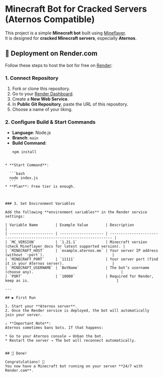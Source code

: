 
# Minecraft Bot for Cracked Servers (Aternos Compatible)

This project is a simple **Minecraft bot** built using [Mineflayer](https://github.com/PrismarineJS/mineflayer).  
It is designed for **cracked Minecraft servers**, especially **Aternos**.


## 🚀 Deployment on Render.com

Follow these steps to host the bot for free on [Render](https://render.com):

### 1. Connect Repository
1. Fork or clone this repository.
2. Go to your [Render Dashboard](https://dashboard.render.com).
3. Create a **New Web Service**.
4. In **Public Git Repository**, paste the URL of this repository.
5. Choose a name of your liking.


### 2. Configure Build & Start Commands
- **Language**: Node.js  
- **Branch**: `main`  
- **Build Command**:  
  ```bash
  npm install
````

* **Start Command**:

  ```bash
  node index.js
  ```
* **Plan**: Free tier is enough.



### 3. Set Environment Variables

Add the following **environment variables** in the Render service settings:

| Variable Name        | Example Value        | Description                                                             |
| -------------------- | -------------------- | ----------------------------------------------------------------------- |
| `MC_VERSION`         | `1.21.1`             | Minecraft version (check Mineflayer docs for latest supported version). |
| `MINECRAFT_HOST`     | `example.aternos.me` | Your server IP address (without `:port`).                               |
| `MINECRAFT_PORT`     | `11111`              | Your server port (find it in your Aternos server).                      |
| `MINECRAFT_USERNAME` | `BotName`            | The bot’s username (choose any).                                        |
| `PORT`               | `10000`              | Required for Render, keep as is.                                        |

---

## ▶️ First Run

1. Start your **Aternos server**.
2. Once the Render service is deployed, the bot will automatically join your server.

⚠️ **Important Note**:
Aternos sometimes bans bots. If that happens:

* Go to your Aternos console → Unban the bot.
* Restart the server → The bot will reconnect automatically.


## 🎉 Done!

Congratulations! 🎊
You now have a Minecraft bot running on your server **24/7 with Render.com**.

